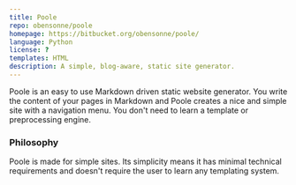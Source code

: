 ```yaml
---
title: Poole
repo: obensonne/poole
homepage: https://bitbucket.org/obensonne/poole/
language: Python
license: ?
templates: HTML
description: A simple, blog-aware, static site generator.
---
```


Poole is an easy to use Markdown driven static website generator. You write the content of your pages in Markdown and Poole creates a nice and simple site with a navigation menu. You don't need to learn a template or preprocessing engine.

### Philosophy

Poole is made for simple sites. Its simplicity means it has minimal technical requirements and doesn't require the user to learn any templating system.
